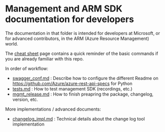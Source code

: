 # Management and ARM SDK documentation for developers

The documentation in that folder is intended for developers at Microsoft, or for advanced contributors, in the ARM (Azure Resource Management) world.

The [cheat sheet](https://github.com/Azure/azure-sdk-for-python/blob/master/doc/dev/mgmt/cheatsheet.md) page contains a quick reminder of the basic commands if you are already familiar with this repo.

In order of workflow:
- [swagger_conf.md](https://github.com/Azure/azure-sdk-for-python/blob/master/doc/dev/mgmt/swagger_conf.md) : Describe how to configure the different Readme on https://github.com/Azure/azure-rest-api-specs for Python
- [tests.md](https://github.com/Azure/azure-sdk-for-python/blob/master/doc/dev/mgmt/tests.md) : How to test management SDK (recordings, etc.)
- [mgmt_release.md](https://github.com/Azure/azure-sdk-for-python/blob/master/doc/dev/mgmt/mgmt_release.md) : How to finish preapring the package, changelog, version, etc.

More implementations / advanced documents:
- [changelog_impl.md](https://github.com/Azure/azure-sdk-for-python/blob/master/doc/dev/mgmt/changelog_impl.md) : Technical details about the change log tool implementation

